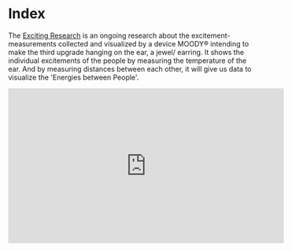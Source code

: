 # Index
The [Exciting Research](https://excitingresearch.io/) is an ongoing research about the excitement-measurements collected and visualized by a device MOODY® intending to make the third upgrade hanging on the ear, a jewel/ earring. It shows the individual excitements of the people by measuring the temperature of the ear. And by measuring distances between each other, it will give us data to visualize the 'Energies between People'.

<p aligh="center">
<iframe width="560" height="315" src="https://www.youtube.com/embed/-xzSPOR-Mw4" title="YouTube video player" frameborder="0" allow="accelerometer; autoplay; clipboard-write; encrypted-media; gyroscope; picture-in-picture" allowfullscreen></iframe>
</p>